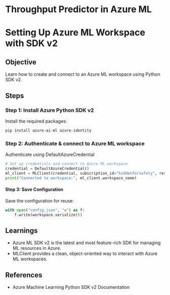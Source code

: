 # Throughput Predictor in Azure ML #

# Setting Up Azure ML Workspace with SDK v2

## Objective
Learn how to create and connect to an Azure ML workspace using Python SDK v2.

## Steps

### Step 1: Install Azure Python SDK v2
Install the required packages:
```bash
pip install azure-ai-ml azure-identity
```
### Step 2: Authenticate & connect to Azure ML workspace

Authenticate using DefaultAzureCredential

```python
# Set up credentials and connect to Azure ML workspace
credential = DefaultAzureCredential()
ml_client = MLClient(credential, subscription_id="hiddenforsafety", resource_group_name="ML_ResourceGroup", workspace_name="ML_Workspace")
print("Connected to workspace:", ml_client.workspace_name)
```

#### Step 3: Save Configuration
Save the configuration for reuse:

```python
with open("config.json", "w") as f:
    f.write(workspace.serialize())
```
## Learnings

- Azure ML SDK v2 is the latest and most feature-rich SDK for managing ML resources in Azure.
- MLClient provides a clean, object-oriented way to interact with Azure ML workspaces.

## References
- Azure Machine Learning Python SDK v2 Documentation
